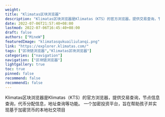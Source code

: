 ```yaml
---
weight: 
title: "Klimatas区块浏览器"
description: "Klimatas区块浏览器是Klimatas（KTS）的官方浏览器，提供交易查询，节点信息查询，代币分配信息，地址查询等功能"
date: 2022-07-06T21:57:40+08:00
lastmod: 2022-07-06T16:45:40+08:00
draft: false
authors: ["MineW"]
featuredImage: "klimatasqukuailiulanqi.png"
link: "https://explorer.klimatas.com/"
tags: ["区块链浏览器","Klimatas区块浏览器"]
categories: ["navigation"]
navigation: ["区块链浏览器"]
lightgallery: true
toc: true
pinned: false
recommend: false
recommend1: false
---
```


Klimatas区块浏览器是Klimatas（KTS）的官方浏览器，提供交易查询，节点信息查询，代币分配信息，地址查询等功能。
一个加密投资平台，旨在帮助孩子并实现基于加密货币的本地社交项目